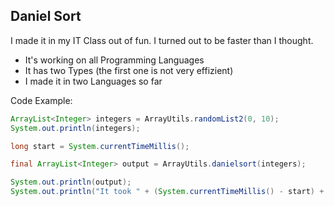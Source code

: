 ## Daniel Sort
I made it in my IT Class out of fun.
I turned out to be faster than I thought.
 
- It's working on all Programming Languages
- It has two Types (the first one is not very effizient)
- I made it in two Languages so far

Code Example:
```java
ArrayList<Integer> integers = ArrayUtils.randomList2(0, 10);
System.out.println(integers);

long start = System.currentTimeMillis();

final ArrayList<Integer> output = ArrayUtils.danielsort(integers);

System.out.println(output);
System.out.println("It took " + (System.currentTimeMillis() - start) + "ms!");
```
